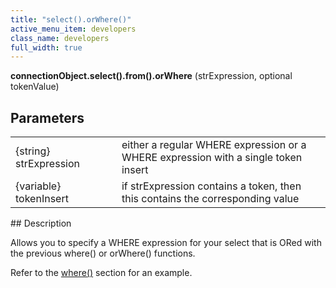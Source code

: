 ```yaml
---
title: "select().orWhere()"
active_menu_item: developers
class_name: developers
full_width: true
---
```



**connectionObject.select().from().orWhere** (strExpression, optional tokenValue)

## Parameters

<table>
<tr>
<td width="181">
{string} strExpression

</td>
<td width="18">
</td>
<td width="681">
either a regular WHERE expression or a WHERE expression with a single token insert

</td>
</tr>
<tr>
<td width="181">
{variable} tokenInsert

</td>
<td width="18">
</td>
<td width="681">
if strExpression contains a token, then this contains the corresponding value

</td>
</tr>
</table>
## Description

Allows you to specify a WHERE expression for your select that is ORed with the previous where() or orWhere() functions.

Refer to the [where()](select-where) section for an example.

